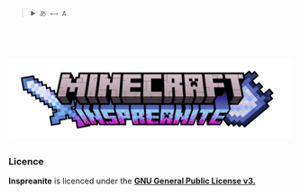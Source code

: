 <blockquote>
  <details>
    <summary>
      <code>あ ←→ A</code>
    </summary>
    <!--Head-->
    &emsp;&ensp;<sub><b>Inspreanite</b> supports the following languages. <a href="/docs/add_a_localization.md"><code>↗ Add a localization</code></a></sub>
    <br />
    <!--Body-->
    <br />
    &emsp;&ensp;English
    <br />
    &emsp;&ensp;<a href="/docs/readme/zh_simplified.md">简体中文</a>
    <br />
    &emsp;&ensp;<a href="/docs/readme/zh_traditional.md">繁體中文</a>
  </details>
</blockquote>

<h1 align="center">
  <br />
  <img src="/assets/banner.png?raw=true" width="650" alt="Inspreanite" />
  <br />
</h1>

### Licence

**Inspreanite** is licenced under the [**GNU General Public License v3.**](LICENSE)
